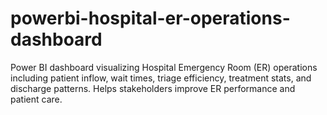# powerbi-hospital-er-operations-dashboard
Power BI dashboard visualizing Hospital Emergency Room (ER) operations including patient inflow, wait times, triage efficiency, treatment stats, and discharge patterns. Helps stakeholders improve ER performance and patient care.
